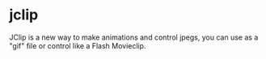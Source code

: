 jclip
=====

JClip is a new way to make animations and control jpegs, you can use as a "gif" file or control like a Flash Movieclip.